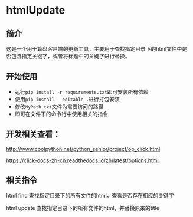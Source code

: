 # htmlUpdate

## 简介

这是一个用于算盘客户端的更新工具，主要用于查找指定目录下的html文件中是否包含指定关键字，或者将标题中的关键字进行替换。

## 开始使用

- 运行`pip install -r requirements.txt`即可安装所有依赖
- 使用`pip install --editable .`进行打包安装
- 修改`MyPath.txt`文件为需要访问的路径
- 即可在文件下的命令行中使用相关的指令

## 开发相关查看：

http://www.coolpython.net/python_senior/project/op_click.html

https://click-docs-zh-cn.readthedocs.io/zh/latest/options.html

## 相关指令

html find 查找指定目录下的所有文件的html，查看是否存在相应的关键字

html update 查找指定目录下的所有文件的html，并替换原来的title